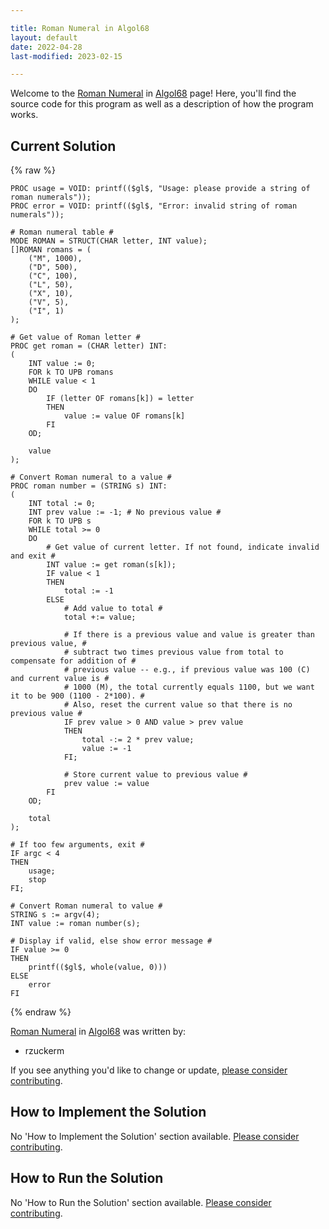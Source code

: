 ```yaml
---

title: Roman Numeral in Algol68
layout: default
date: 2022-04-28
last-modified: 2023-02-15

---
```


Welcome to the [Roman Numeral](https://sampleprograms.io/projects/roman-numeral) in [Algol68](https://sampleprograms.io/languages/algol68) page! Here, you'll find the source code for this program as well as a description of how the program works.

## Current Solution

{% raw %}

```algol68
PROC usage = VOID: printf(($gl$, "Usage: please provide a string of roman numerals"));
PROC error = VOID: printf(($gl$, "Error: invalid string of roman numerals"));

# Roman numeral table #
MODE ROMAN = STRUCT(CHAR letter, INT value);
[]ROMAN romans = (
    ("M", 1000),
    ("D", 500),
    ("C", 100),
    ("L", 50),
    ("X", 10),
    ("V", 5),
    ("I", 1)
);

# Get value of Roman letter #
PROC get roman = (CHAR letter) INT:
(
    INT value := 0;
    FOR k TO UPB romans
    WHILE value < 1
    DO
        IF (letter OF romans[k]) = letter
        THEN
            value := value OF romans[k]
        FI
    OD;

    value
);

# Convert Roman numeral to a value #
PROC roman number = (STRING s) INT:
(
    INT total := 0;
    INT prev value := -1; # No previous value #
    FOR k TO UPB s
    WHILE total >= 0
    DO
        # Get value of current letter. If not found, indicate invalid and exit #
        INT value := get roman(s[k]);
        IF value < 1
        THEN
            total := -1
        ELSE
            # Add value to total #
            total +:= value;

            # If there is a previous value and value is greater than previous value, #
            # subtract two times previous value from total to compensate for addition of #
            # previous value -- e.g., if previous value was 100 (C) and current value is #
            # 1000 (M), the total currently equals 1100, but we want it to be 900 (1100 - 2*100). #
            # Also, reset the current value so that there is no previous value #
            IF prev value > 0 AND value > prev value
            THEN
                total -:= 2 * prev value;
                value := -1
            FI;

            # Store current value to previous value #
            prev value := value
        FI
    OD;

    total
);
    
# If too few arguments, exit #
IF argc < 4
THEN
    usage;
    stop
FI;

# Convert Roman numeral to value #
STRING s := argv(4);
INT value := roman number(s);

# Display if valid, else show error message #
IF value >= 0
THEN
    printf(($gl$, whole(value, 0)))
ELSE
    error
FI
```

{% endraw %}

[Roman Numeral](https://sampleprograms.io/projects/roman-numeral) in [Algol68](https://sampleprograms.io/languages/algol68) was written by:

- rzuckerm

If you see anything you'd like to change or update, [please consider contributing](https://github.com/TheRenegadeCoder/sample-programs).

## How to Implement the Solution

No 'How to Implement the Solution' section available. [Please consider contributing](https://github.com/TheRenegadeCoder/sample-programs-website).

## How to Run the Solution

No 'How to Run the Solution' section available. [Please consider contributing](https://github.com/TheRenegadeCoder/sample-programs-website).